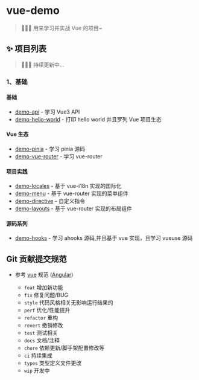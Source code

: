 # vue-demo

> 🍉🍉🍉 用来学习并实战 Vue 的项目~

## ✨ 项目列表

> 🍉🍉🍉 持续更新中...

### 1、基础
#### 基础
- [demo-api](https://github.com/chuxin-cs/vue-demo/tree/master/demo-api) - 学习 Vue3 API
- [demo-hello-world](https://github.com/chuxin-cs/vue-demo/tree/master/demo-hello-world) - 打印 hello world 并且罗列 Vue 项目生态
#### Vue 生态
- [demo-pinia](https://github.com/chuxin-cs/vue-demo/tree/master/demo-pinia) - 学习 pinia 源码
- [demo-vue-router](https://github.com/chuxin-cs/vue-demo/tree/master/demo-vue-router) - 学习 vue-router
#### 项目实践
- [demo-locales](https://github.com/chuxin-cs/vue-demo/tree/master/demo-locales) - 基于 vue-i18n 实现的国际化
- [demo-menu](https://github.com/chuxin-cs/vue-demo/tree/master/demo-menu) - 基于 vue-router 实现的菜单组件
- [demo-directive](https://github.com/chuxin-cs/vue-demo/tree/master/demo-directive) - 自定义指令
- [demo-layouts](https://github.com/chuxin-cs/vue-demo/tree/master/demo-layouts) - 基于 vue-router 实现的布局组件
#### 源码系列
- [demo-hooks](https://github.com/chuxin-cs/vue-demo/tree/master/demo-hooks) - 学习 ahooks 源码,并且基于 vue 实现，且学习 vueuse 源码

## Git 贡献提交规范

- 参考 [vue](https://github.com/vuejs/vue/blob/dev/.github/COMMIT_CONVENTION.md) 规范 ([Angular](https://github.com/conventional-changelog/conventional-changelog/tree/master/packages/conventional-changelog-angular))

  - `feat` 增加新功能
  - `fix` 修复问题/BUG
  - `style` 代码风格相关无影响运行结果的
  - `perf` 优化/性能提升
  - `refactor` 重构
  - `revert` 撤销修改
  - `test` 测试相关
  - `docs` 文档/注释
  - `chore` 依赖更新/脚手架配置修改等
  - `ci` 持续集成
  - `types` 类型定义文件更改
  - `wip` 开发中
